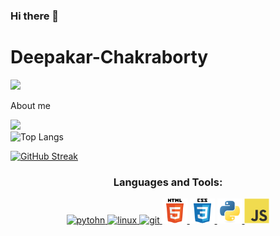### Hi there 👋

<!--
**deepankarck2/deepankarck2** is a ✨ _special_ ✨ repository because its `README.md` (this file) appears on your GitHub profile.

Here are some ideas to get you started:

- 🔭 I’m currently working on ...
- 🌱 I’m currently learning ...
- 👯 I’m looking to collaborate on ...
- 🤔 I’m looking for help with ...
- 💬 Ask me about ...
- 📫 How to reach me: ...
- 😄 Pronouns: ...
- ⚡ Fun fact: ...
-->
# Deepakar-Chakraborty
<img src="https://user-images.githubusercontent.com/52084764/190535420-09a14e10-afdb-4af6-9442-7c0d040925e6.png" >


About me


![](https://visitor-badge.laobi.icu/badge?page_id=deepankarck2.deepankarck2)
<br>
![Top Langs](https://github-readme-stats.vercel.app/api/top-langs/?username=deepankarck2&langs_count=7&theme=tokyonight)
<!-- For future https://github.com/anuraghazra/github-readme-stats/issues/174 -->

[![GitHub Streak](https://github-readme-streak-stats.herokuapp.com?user=deepankarck2&theme=algolia&date_format=M%20j%5B%2C%20Y%5D)](https://git.io/streak-stats)

<h3 align="center">Languages and Tools:</h3>

<p align="center"> 

<a href="https://www.google.com/" target="_blank"> 
    <img src="https://www.vectorlogo.zone/logos/python/python-vertical.svg" alt="pytohn"/> 
  </a> 
 <a href="https://www.linux.org/" target="_blank"> 
    <img src="https://www.vectorlogo.zone/logos/linux/linux-icon.svg" alt="linux" width="40" height="40"/> 
  </a> 
  <a href="https://git-scm.com/" target="_blank"> 
    <img src="https://www.vectorlogo.zone/logos/git-scm/git-scm-icon.svg" alt="git" width="40" height="40"/> 
  </a>
  <a href="https://www.w3.org/html/" target="_blank"> 
    <img src="https://raw.githubusercontent.com/devicons/devicon/master/icons/html5/html5-original-wordmark.svg" alt="html5" width="40" height="40"/> 
  </a>
  <a href="https://www.w3schools.com/css/" target="_blank"> 
    <img src="https://raw.githubusercontent.com/devicons/devicon/master/icons/css3/css3-original-wordmark.svg" alt="css3" width="40" height="40"/> 
  </a> 
  <a href="https://www.python.org" target="_blank"> 
    <img src="https://raw.githubusercontent.com/devicons/devicon/master/icons/python/python-original.svg" alt="python" width="40" height="40"/> 
  </a>  
  <a href="https://developer.mozilla.org/en-US/docs/Web/JavaScript" target="_blank"> 
    <img src="https://raw.githubusercontent.com/devicons/devicon/master/icons/javascript/javascript-original.svg" alt="javascript" width="40" height="40"/> 
  </a> 
</p>

<!USE THIS: https://dev.to/charalambosioannou/create-a-dynamic-github-profile-readme-il5>  
